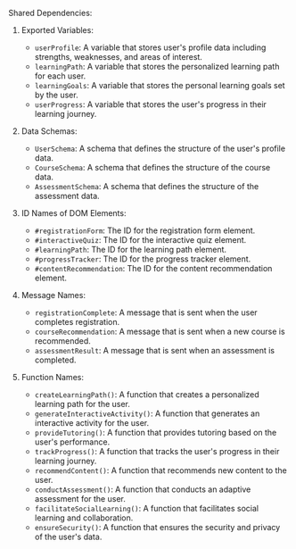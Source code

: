 Shared Dependencies:

1. Exported Variables:
   - `userProfile`: A variable that stores user's profile data including strengths, weaknesses, and areas of interest.
   - `learningPath`: A variable that stores the personalized learning path for each user.
   - `learningGoals`: A variable that stores the personal learning goals set by the user.
   - `userProgress`: A variable that stores the user's progress in their learning journey.

2. Data Schemas:
   - `UserSchema`: A schema that defines the structure of the user's profile data.
   - `CourseSchema`: A schema that defines the structure of the course data.
   - `AssessmentSchema`: A schema that defines the structure of the assessment data.

3. ID Names of DOM Elements:
   - `#registrationForm`: The ID for the registration form element.
   - `#interactiveQuiz`: The ID for the interactive quiz element.
   - `#learningPath`: The ID for the learning path element.
   - `#progressTracker`: The ID for the progress tracker element.
   - `#contentRecommendation`: The ID for the content recommendation element.

4. Message Names:
   - `registrationComplete`: A message that is sent when the user completes registration.
   - `courseRecommendation`: A message that is sent when a new course is recommended.
   - `assessmentResult`: A message that is sent when an assessment is completed.

5. Function Names:
   - `createLearningPath()`: A function that creates a personalized learning path for the user.
   - `generateInteractiveActivity()`: A function that generates an interactive activity for the user.
   - `provideTutoring()`: A function that provides tutoring based on the user's performance.
   - `trackProgress()`: A function that tracks the user's progress in their learning journey.
   - `recommendContent()`: A function that recommends new content to the user.
   - `conductAssessment()`: A function that conducts an adaptive assessment for the user.
   - `facilitateSocialLearning()`: A function that facilitates social learning and collaboration.
   - `ensureSecurity()`: A function that ensures the security and privacy of the user's data.